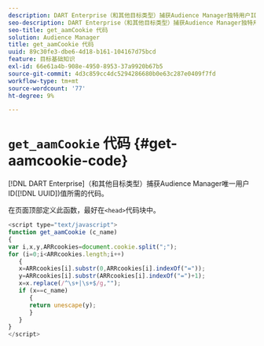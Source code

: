 ```yaml
---
description: DART Enterprise（和其他目标类型）捕获Audience Manager独特用户ID(UUID)值所需的代码。
seo-description: DART Enterprise（和其他目标类型）捕获Audience Manager独特用户ID(UUID)值所需的代码。
seo-title: get_aamCookie 代码
solution: Audience Manager
title: get_aamCookie 代码
uuid: 89c30fe3-dbe6-4d18-b161-104167d75bcd
feature: 目标基础知识
exl-id: 66e61a4b-908e-4950-8953-37a9920b67b5
source-git-commit: 4d3c859cc4dc5294286680b0e63c287e0409f7fd
workflow-type: tm+mt
source-wordcount: '77'
ht-degree: 9%

---
```


# `get_aamCookie` 代码 {#get-aamcookie-code}

[!DNL DART Enterprise]（和其他目标类型）捕获Audience Manager唯一用户ID([!DNL UUID])值所需的代码。

在页面顶部定义此函数，最好在`<head>`代码块中。

<!-- r_aam_de_cookie.xml -->

```js
<script type="text/javascript">
function get_aamCookie (c_name)
{
var i,x,y,ARRcookies=document.cookie.split(";");
for (i=0;i<ARRcookies.length;i++)
   {
   x=ARRcookies[i].substr(0,ARRcookies[i].indexOf("="));
   y=ARRcookies[i].substr(ARRcookies[i].indexOf("=")+1);
   x=x.replace(/^\s+|\s+$/g,"");
   if (x==c_name)
      { 
      return unescape(y);
      }
   }
}
</script>
```
